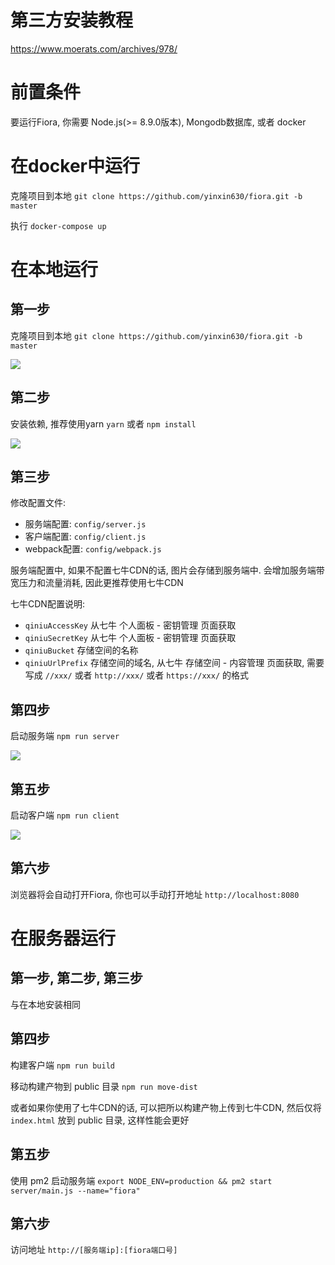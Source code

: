 # 第三方安装教程

<https://www.moerats.com/archives/978/>

# 前置条件

要运行Fiora, 你需要 Node.js(>= 8.9.0版本), Mongodb数据库, 或者 docker

# 在docker中运行

克隆项目到本地 `git clone https://github.com/yinxin630/fiora.git -b master`

执行 `docker-compose up`

# 在本地运行

## 第一步

克隆项目到本地 `git clone https://github.com/yinxin630/fiora.git -b master`

![](./screenshots/git-clone.png)

## 第二步

安装依赖, 推荐使用yarn `yarn` 或者 `npm install`

![](./screenshots/yarn.png)

## 第三步

修改配置文件:

- 服务端配置: `config/server.js`
- 客户端配置: `config/client.js`
- webpack配置: `config/webpack.js`

服务端配置中, 如果不配置七牛CDN的话, 图片会存储到服务端中. 会增加服务端带宽压力和流量消耗, 因此更推荐使用七牛CDN

七牛CDN配置说明:
* `qiniuAccessKey` 从七牛 个人面板 - 密钥管理 页面获取
* `qiniuSecretKey` 从七牛 个人面板 - 密钥管理 页面获取
* `qiniuBucket` 存储空间的名称
* `qiniuUrlPrefix` 存储空间的域名, 从七牛 存储空间 - 内容管理 页面获取, 需要写成 `//xxx/` 或者 `http://xxx/` 或者 `https://xxx/` 的格式

## 第四步

启动服务端 `npm run server`

![](./screenshots/run-server.png)

## 第五步

启动客户端 `npm run client`

![](./screenshots/run-client.png)

## 第六步

浏览器将会自动打开Fiora, 你也可以手动打开地址 `http://localhost:8080`


# 在服务器运行

## 第一步, 第二步, 第三步

与在本地安装相同

## 第四步

构建客户端 `npm run build`

移动构建产物到 public 目录 `npm run move-dist`

或者如果你使用了七牛CDN的话, 可以把所以构建产物上传到七牛CDN, 然后仅将 `index.html` 放到 public 目录, 这样性能会更好

## 第五步

使用 pm2 启动服务端 `export NODE_ENV=production && pm2 start server/main.js --name="fiora"`

## 第六步

访问地址 `http://[服务端ip]:[fiora端口号]`
